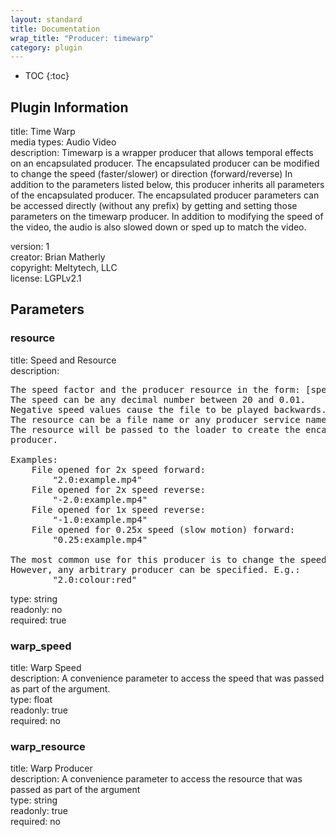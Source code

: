 ```yaml
---
layout: standard
title: Documentation
wrap_title: "Producer: timewarp"
category: plugin
---
```

* TOC
{:toc}

## Plugin Information

title: Time Warp  
media types:
Audio  Video  
description: Timewarp is a wrapper producer that allows temporal effects on an encapsulated producer. The encapsulated producer can be modified to change the speed (faster/slower) or direction (forward/reverse)
In addition to the parameters listed below, this producer inherits all parameters of the encapsulated producer. The encapsulated producer parameters can be accessed directly (without any prefix) by getting and setting those parameters on the timewarp producer.
In addition to modifying the speed of the video, the audio is also slowed down or sped up to match the video.
  
version: 1  
creator: Brian Matherly  
copyright: Meltytech, LLC  
license: LGPLv2.1  

## Parameters

### resource

title: Speed and Resource    
description:
<pre>
The speed factor and the producer resource in the form: [speed:resource]
The speed can be any decimal number between 20 and 0.01.
Negative speed values cause the file to be played backwards.
The resource can be a file name or any producer service name.
The resource will be passed to the loader to create the encapsulated
producer.

Examples:
    File opened for 2x speed forward:
        "2.0:example.mp4"
    File opened for 2x speed reverse:
        "-2.0:example.mp4"
    File opened for 1x speed reverse:
        "-1.0:example.mp4"
    File opened for 0.25x speed (slow motion) forward:
        "0.25:example.mp4"

The most common use for this producer is to change the speed of a file.
However, any arbitrary producer can be specified. E.g.:
        "2.0:colour:red"
</pre>
type: string  
readonly: no  
required: true  

### warp_speed

title: Warp Speed    
description:
A convenience parameter to access the speed that was passed as part of the argument.  
type: float  
readonly: true  
required: no  

### warp_resource

title: Warp Producer    
description:
A convenience parameter to access the resource that was passed as part of the argument  
type: string  
readonly: true  
required: no  

